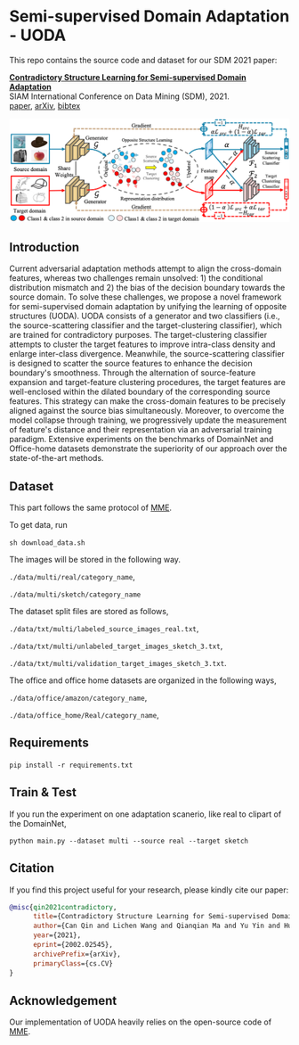 
# Semi-supervised Domain Adaptation - UODA

This repo contains the source code and dataset for our SDM 2021 paper:

[**Contradictory Structure Learning for Semi-supervised Domain Adaptation**](https://arxiv.org/pdf/2002.02545.pdf)
<br>
SIAM International Conference on Data Mining (SDM), 2021.
<br>
[paper](),
[arXiv](https://arxiv.org/pdf/2002.02545.pdf),
[bibtex]()

![UODA](/Figs/UODA.png)

## Introduction
Current adversarial adaptation methods attempt to align the cross-domain features, whereas two challenges remain unsolved: 1) the conditional distribution mismatch and 2) the bias of the decision boundary towards the source domain. To solve these challenges, we propose a novel framework for semi-supervised domain adaptation by unifying the learning of opposite structures (UODA). UODA consists of a generator and two classifiers (i.e., the source-scattering classifier and the target-clustering classifier), which are trained for contradictory purposes. The target-clustering classifier attempts to cluster the target features to improve intra-class density and enlarge inter-class divergence. Meanwhile, the source-scattering classifier is designed to scatter the source features to enhance the decision boundary's smoothness. Through the alternation of source-feature expansion and target-feature clustering procedures, the target features are well-enclosed within the dilated boundary of the corresponding source features. This strategy can make the cross-domain features to be precisely aligned against the source bias simultaneously. Moreover, to overcome the model collapse through training, we progressively update the measurement of feature's distance and their representation via an adversarial training paradigm. Extensive experiments on the benchmarks of DomainNet and Office-home datasets demonstrate the superiority of our approach over the state-of-the-art methods.

## Dataset
This part follows the same protocol of [MME](https://github.com/VisionLearningGroup/SSDA_MME).

To get data, run

`sh download_data.sh`

The images will be stored in the following way.

`./data/multi/real/category_name`,

`./data/multi/sketch/category_name`

The dataset split files are stored as follows,

`./data/txt/multi/labeled_source_images_real.txt`,

`./data/txt/multi/unlabeled_target_images_sketch_3.txt`,

`./data/txt/multi/validation_target_images_sketch_3.txt`.

The office and office home datasets are organized in the following ways,

 `./data/office/amazon/category_name`,
 
 `./data/office_home/Real/category_name`,


## Requirements
`pip install -r requirements.txt`

## Train & Test
If you run the experiment on one adaptation scanerio, like real to clipart of the DomainNet,
```
python main.py --dataset multi --source real --target sketch
```

## Citation
If you find this project useful for your research, please kindly cite our paper:

```bibtex
@misc{qin2021contradictory,
      title={Contradictory Structure Learning for Semi-supervised Domain Adaptation}, 
      author={Can Qin and Lichen Wang and Qianqian Ma and Yu Yin and Huan Wang and Yun Fu},
      year={2021},
      eprint={2002.02545},
      archivePrefix={arXiv},
      primaryClass={cs.CV}
}
```

## Acknowledgement
Our implementation of UODA heavily relies on the open-source code of [MME](https://github.com/VisionLearningGroup/SSDA_MME).






